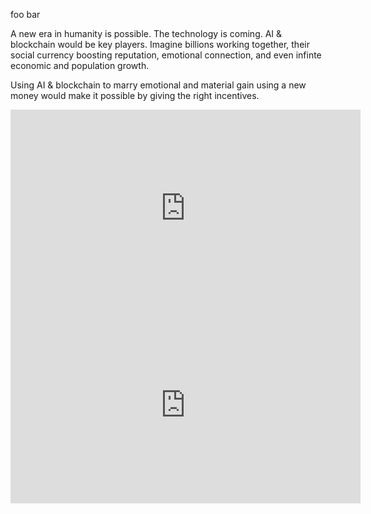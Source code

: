 foo bar

A new era in humanity is possible. The technology is coming. AI & blockchain would be key players. Imagine billions working together, their social currency boosting reputation, emotional connection, and even infinte economic and population growth.

Using AI & blockchain to marry emotional and material gain using a new money would make it possible by giving the right incentives.


<iframe width="560" height="315" src="https://www.youtube.com/embed/dQw4w9WgXcQ" frameborder="0" allow="autoplay; encrypted-media" allowfullscreen></iframe>


<iframe width="560" height="315" src="https://www.youtube.com/embed/JNepghYjlc4" frameborder="0" allow="autoplay; encrypted-media" allowfullscreen></iframe>
